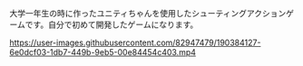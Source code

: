 大学一年生の時に作ったユニティちゃんを使用したシューティングアクションゲームです。自分で初めて開発したゲームになります。

https://user-images.githubusercontent.com/82947479/190384127-6e0dcf03-1db7-449b-9eb5-00e84454c403.mp4

